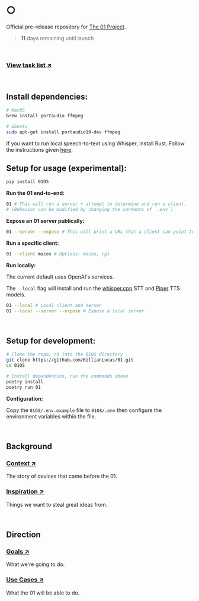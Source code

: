 # ○

Official pre-release repository for [The 01 Project](https://twitter.com/hellokillian/status/1745875973583896950).

> **11** days remaining until launch

<br>

### [View task list ↗](https://github.com/KillianLucas/01/blob/main/TASKS.md)

<br>

## Install dependencies:

```bash
# MacOS
brew install portaudio ffmpeg

# Ubuntu
sudo apt-get install portaudio19-dev ffmpeg
```

If you want to run local speech-to-text using Whisper, install Rust. Follow the instructions given [here](https://www.rust-lang.org/tools/install).

## Setup for usage (experimental):

```bash
pip install 01OS
```

**Run the 01 end-to-end:**

```bash
01 # This will run a server + attempt to determine and run a client.
# (Behavior can be modified by changing the contents of `.env`)
```

**Expose an 01 server publically:**

```bash
01 --server --expose # This will print a URL that a client can point to.
```

**Run a specific client:**

```bash
01 --client macos # Options: macos, rpi
```

**Run locally:**

The current default uses OpenAI's services.

The `--local` flag will install and run the [whisper.cpp](https://github.com/ggerganov/whisper.cpp) STT and [Piper](https://github.com/rhasspy/piper) TTS models.

```bash
01 --local # Local client and server
01 --local --server --expose # Expose a local server
```

<br>

## Setup for development:

```bash
# Clone the repo, cd into the 01OS directory
git clone https://github.com/KillianLucas/01.git
cd 01OS

# Install dependencies, run the commands above
poetry install
poetry run 01
```

**Configuration:**

Copy the `01OS/.env.example` file to `01OS/.env` then configure the environment variables within the file.

<br>

## Background

### [Context ↗](https://github.com/KillianLucas/01/blob/main/CONTEXT.md)

The story of devices that came before the 01.

### [Inspiration ↗](https://github.com/KillianLucas/01/tree/main/INSPIRATION.md)

Things we want to steal great ideas from.

<br>

## Direction

### [Goals ↗](https://github.com/KillianLucas/01/blob/main/GOALS.md)

What we're going to do.

### [Use Cases ↗](https://github.com/KillianLucas/01/blob/main/USE_CASES.md)

What the 01 will be able to do.

<br>
